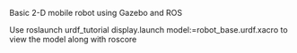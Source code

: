 Basic 2-D mobile robot using Gazebo and ROS

Use roslaunch urdf_tutorial display.launch model:=robot_base.urdf.xacro to view the model along with roscore
